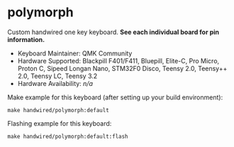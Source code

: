 # polymorph

Custom handwired one key keyboard. **See each individual board for pin information.**

* Keyboard Maintainer: QMK Community
* Hardware Supported: Blackpill F401/F411, Bluepill, Elite-C, Pro Micro, Proton C, Sipeed Longan Nano, STM32F0 Disco, Teensy 2.0, Teensy++ 2.0, Teensy LC, Teensy 3.2
* Hardware Availability: *n/a*

Make example for this keyboard (after setting up your build environment):

    make handwired/polymorph:default

Flashing example for this keyboard:

    make handwired/polymorph:default:flash
